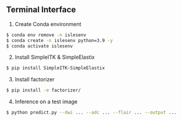## Terminal Interface

1. Create Conda environment
```bash
$ conda env remove -n islesenv
$ conda create -n islesenv python=3.9 -y
$ conda activate islesenv
```

2. Install SimpleITK & SimpleElastix
```bash
$ pip install SimpleITK-SimpleElastix
```

3. Install factorizer
```bash
$ pip install -e factorizer/
```

4. Inference on a test image
```bash
$ python predict.py --dwi ... --adc ... --flair ... --output ...
```